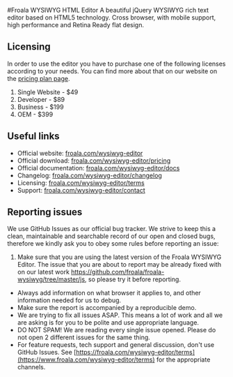 #Froala WYSIWYG HTML Editor
A beautiful jQuery WYSIWYG rich text editor based on HTML5 technology. Cross browser, with mobile support, high performance and Retina Ready flat design.

## Licensing

In order to use the editor you have to purchase one of the following licenses according to your needs. You can find more about that on our website on the [pricing plan page](https://www.froala.com/wysiwyg-editor/pricing).

1. Single Website - $49
2. Developer - $89
3. Business - $199
4. OEM - $399

## Useful links

* Official website:  [froala.com/wysiwyg-editor](https://www.froala.com/wysiwyg-editor)
* Official download: [froala.com/wysiwyg-editor/pricing](https://www.froala.com/wysiwyg-editor/pricing)
* Official documentation:  [froala.com/wysiwyg-editor/docs](https://www.froala.com/wysiwyg-editor/docs)
* Changelog:  [froala.com/wysiwyg-editor/changelog](https://www.froala.com/wysiwyg-editor/changelog)
* Licensing: [froala.com/wysiwyg-editor/terms](https://www.froala.com/wysiwyg-editor/terms)
* Support: [froala.com/wysiwyg-editor/contact](https://www.froala.com/wysiwyg-editor/contact)

## Reporting issues
We use GitHub Issues as our official bug tracker. We strive to keep this a clean, maintainable and searchable record of our open and closed bugs, therefore we kindly ask you to obey some rules before reporting an issue:

1. Make sure that you are using the latest version of the Froala WYSIWYG Editor. The issue that you are about to report may be already fixed with on our latest work https://github.com/froala/froala-wysiwyg/tree/master/js, so please try it before reporting.
* Always add information on what browser it applies to, and other information needed for us to debug.
* Make sure the report is accompanied by a reproducible demo.
* We are trying to fix all issues ASAP. This means a lot of work and all we are asking is for you to be polite and use appropriate language.
* DO NOT SPAM! We are reading every single issue opened. Please do not open 2 different issues for the same thing.
* For feature requests, tech support and general discussion, don't use GitHub Issues. See [https://froala.com/wysiwyg-editor/terms](https://www.froala.com/wysiwyg-editor/terms) for the appropriate channels.
